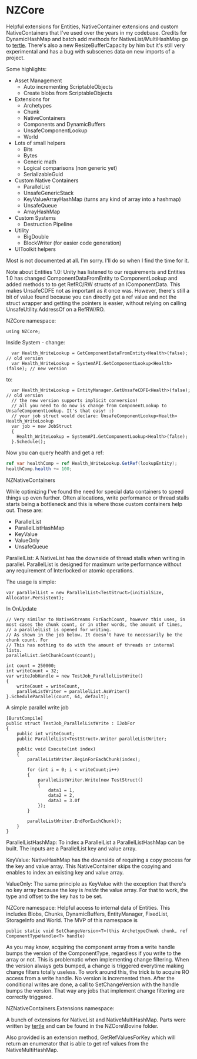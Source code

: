 # NZCore
Helpful extensions for Entities, NativeContainer extensions and custom NativeContainers that I've used over the years in my codebase.
Credits for DynamicHashMap and batch add methods for NativeList/MultiHashMap go to [tertle](https://forum.unity.com/members/tertle.33474/).
There's also a new ResizeBufferCapacity by him but it's still very experimental and has a bug with subscenes data on new imports of a project.

Some highlights:
- Asset Management
  - Auto incrementing ScriptableObjects
  - Create blobs from ScriptableObjects
- Extensions for
  - Archetypes
  - Chunk
  - NativeContainers
  - Components and DynamicBuffers
  - UnsafeComponentLookup
  - World
- Lots of small helpers
  - Bits
  - Bytes
  - Generic math
  - Logical comparisons (non generic yet)
  - SerializableGuid
- Custom Native Containers
  - ParallelList
  - UnsafeGenericStack
  - KeyValueArrayHashMap (turns any kind of array into a hashmap)
  - UnsafeQueue
  - ArrayHashMap
- Custom Systems
  - Destruction Pipeline
- Utility
  - BigDouble
  - BlockWriter (for easier code generation)
- UIToolkit helpers

Most is not documented at all. I'm sorry. I'll do so when I find the time for it.

Note about Entities 1.0:
Unity has listened to our requirements and Entities 1.0 has changed ComponentDataFromEntity to ComponentLookup and added methods to to get RefRO/RW structs of an IComponentData.
This makes UnsafeCDFE not as important as it once was. However, there's still a bit of value found because you
can directly get a ref value and not the struct wrapper and getting the pointers is easier, without relying on calling
UnsafeUtility.AddressOf on a RefRW/RO. 

NZCore namespace:
```
using NZCore;
```

Inside System - change:
```
  var Health_WriteLookup = GetComponentDataFromEntity<Health>(false); // old version
  var Health_WriteLookup = SystemAPI.GetComponentLookup<Health>(false); // new version
```
to:
```
  var Health_WriteLookup = EntityManager.GetUnsafeCDFE<Health>(false); // old version
  // the new version supports implicit conversion!
  // all you need to do now is change from ComponentLookup to UnsafeComponentLookup. It's that easy! :)
  // your job struct would declare: UnsafeComponentLookup<Health> Health_WriteLookup
  var job = new JobStruct
  {
    Health_WriteLookup = SystemAPI.GetComponentLookup<Health>(false);
  }.Schedule();
```
  
Now you can query health and get a ref:
```cs
ref var healthComp = ref Health_WriteLookup.GetRef(lookupEntity);
healthComp.health += 100;
```

NZNativeContainers

While optimizing I've found the need for special data containers to speed things up even further.
Often allocations, write performance or thread stalls starts being a bottleneck and this is where those custom containers help out.
These are:
- ParallelList
- ParallelListHashMap
- KeyValue
- ValueOnly
- UnsafeQueue

ParallelList:
A NativeList has the downside of thread stalls when writing in parallel. ParallelList is designed for maximum write performance without any requirement of Interlocked or atomic operations.

The usage is simple:
```
var parallelList = new ParallelList<TestStruct>(initialSize, Allocator.Persistent);
```
In OnUpdate
```
// Very similar to NativeStreams ForEachCount, however this uses, in most cases the chunk count, or in other words, the amount of times, 
// a parallelList is opened for writing. 
// As shown in the job below. It doesn't have to necessarily be the chunk count. For 
// This has nothing to do with the amount of threads or internal lists.
parallelList.SetChunkCount(count); 
```

```
int count = 250000;
int writeCount = 32;
var writeJobHandle = new TestJob_ParallelListWrite()
{
	writeCount = writeCount,
	paralleListWriter = parallelList.AsWriter()
}.ScheduleParallel(count, 64, default);
```

A simple parallel write job
```
[BurstCompile]
public struct TestJob_ParallelListWrite : IJobFor
{
	public int writeCount;
	public ParallelList<TestStruct>.Writer paralleListWriter;
	
	public void Execute(int index)
	{
		paralleListWriter.BeginForEachChunk(index);

		for (int i = 0; i < writeCount;i++)
		{
			paralleListWriter.Write(new TestStruct()
			{
				data1 = 1,
				data2 = 2,
				data3 = 3.0f
			});
		}
		
		paralleListWriter.EndForEachChunk();
	}
}
```

ParallelListHashMap:
To index a ParallelList a ParallelListHashMap can be built.
The inputs are a ParallelList key and value array.

KeyValue:
NativeHashMap has the downside of requiring a copy process for the key and value array.
This NativeContainer skips the copying and enables to index an existing key and value array.

ValueOnly:
The same principle as KeyValue with the exception that there's no key array because the key is *inside* the value array.
For that to work, the type and offset to the key has to be set.

NZCore namespace:
Helpful access to internal data of Entities.
This includes Blobs, Chunks, DynamicBuffers, EntityManager, FixedList, StorageInfo and World.
The MVP of this namespace is 
```
public static void SetChangeVersion<T>(this ArchetypeChunk chunk, ref ComponentTypeHandle<T> handle)
```
As you may know, acquiring the component array from a write handle bumps the version of the ComponentType, regardless if you write
to the array or not. This is problematic when implementing change filtering. When the version always gets bumped, a change is triggered everytime
making change filters totally useless.
To work around this, the trick is to acquire RO access from a write handle. No version is incremented then. After the conditional writes are done,
a call to SetChangeVersion with the handle bumps the version. That way any jobs that implement change filtering are correctly triggered.

NZNativeContainers.Extensions namespace:

A bunch of extensions for NativeList and NativeMultiHashMap.
Parts were written by [tertle](https://forum.unity.com/members/tertle.33474/) and can be found in the NZCore\Bovine folder.

Also provided is an extension method, GetRefValuesForKey which will return an enumerator that is able to get ref values from the NativeMultiHashMap.
